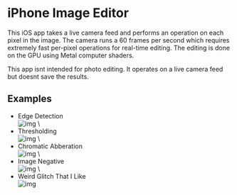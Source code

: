 # iPhone Image Editor

This iOS app takes a live camera feed and performs an operation on each pixel in the image.
The camera runs a 60 frames per second which requires extremely fast per-pixel operations
for real-time editing.  The editing is done on the GPU using Metal computer shaders.

This app isnt intended for photo editing.  It operates on a live camera feed but doesnt save the results. 


## Examples

* Edge Detection \
![img](images/edge.png) \
* Thresholding \
![img](images/thresh.png) \
* Chromatic Abberation \
![img](images/chroma.png) \
* Image Negative \
![img](images/negative.png) \
* Weird Glitch That I Like \
![img](images/weird.png)



